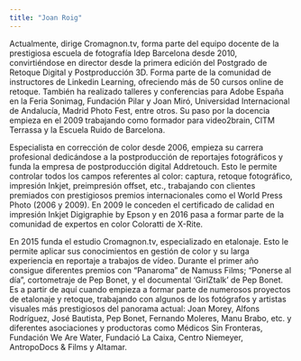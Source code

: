 ```yaml
---
title: "Joan Roig"
---
```


Actualmente, dirige Cromagnon.tv, forma parte del equipo docente de la prestigiosa escuela de fotografía Idep Barcelona desde 2010, convirtiéndose en director desde la primera edición del Postgrado de Retoque Digital y Postproducción 3D. Forma parte de la comunidad de instructores de Linkedin Learning, ofreciendo más de 50 cursos online de retoque. También ha realizado talleres y conferencias para Adobe España en la Feria Sonimag, Fundación Pilar y Joan Miró, Universidad Internacional de Andalucía, Madrid Photo Fest, entre otros. Su paso por la docencia empieza en el 2009 trabajando como formador para video2brain, CITM Terrassa y la Escuela Ruido de Barcelona.

Especialista en corrección de color desde 2006, empieza su carrera profesional dedicándose a la postproducción de reportajes fotográficos y funda la empresa de postproducción digital Addretouch. Esto le permite controlar todos los campos referentes al color: captura, retoque fotográfico, impresión Inkjet, preimpresión offset, etc., trabajando con clientes premiados con prestigiosos premios internacionales como el World Press Photo (2006 y 2009). En 2009 le conceden el certificado de calidad en impresión Inkjet Digigraphie by Epson y en 2016 pasa a formar parte de la comunidad de expertos en color Coloratti de X-Rite.

En 2015 funda el estudio Cromagnon.tv, especializado en etalonaje. Esto le permite aplicar sus conocimientos en gestión de color y su larga experiencia en reportaje a trabajos de vídeo. Durante el primer año consigue diferentes premios con “Panaroma” de Namuss Films; “Ponerse al día”, cortometraje de Pep Bonet, y el documental ‘GirlZtalk’ de Pep Bonet. Es a partir de aquí cuando empieza a formar parte de numerosos proyectos de etalonaje y retoque, trabajando con algunos de los fotógrafos y artistas visuales más prestigiosos del panorama actual: Joan Morey, Alfons Rodríguez, José Bautista, Pep Bonet, Fernando Moleres, Manu Brabo, etc. y diferentes asociaciones y productoras como Médicos Sin Fronteras, Fundación We Are Water, Fundació La Caixa, Centro Niemeyer, AntropoDocs & Films y Altamar.